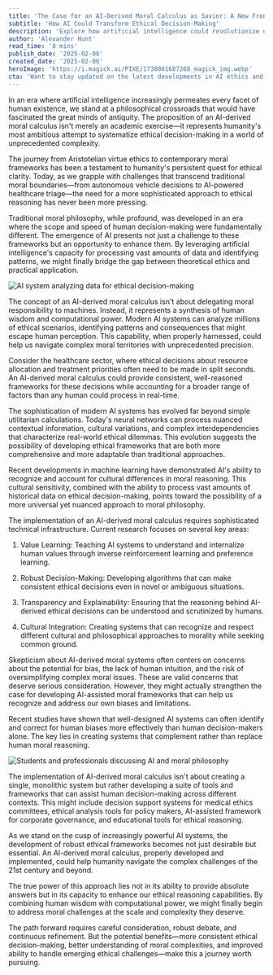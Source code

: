 ```yaml
---
title: 'The Case for an AI-Derived Moral Calculus as Savior: A New Frontier in Ethical Decision-Making'
subtitle: 'How AI Could Transform Ethical Decision-Making'
description: 'Explore how artificial intelligence could revolutionize ethical decision-making through an AI-derived moral calculus. This article examines the potential for AI to enhance human moral reasoning, address complex ethical challenges, and create more sophisticated frameworks for handling modern moral dilemmas.'
author: 'Alexander Hunt'
read_time: '8 mins'
publish_date: '2025-02-06'
created_date: '2025-02-06'
heroImage: 'https://i.magick.ai/PIXE/1738861687268_magick_img.webp'
cta: 'Want to stay updated on the latest developments in AI ethics and moral philosophy? Follow us on LinkedIn for thought-provoking discussions and insights into the future of ethical decision-making.'
---
```


In an era where artificial intelligence increasingly permeates every facet of human existence, we stand at a philosophical crossroads that would have fascinated the great minds of antiquity. The proposition of an AI-derived moral calculus isn't merely an academic exercise—it represents humanity's most ambitious attempt to systematize ethical decision-making in a world of unprecedented complexity.

The journey from Aristotelian virtue ethics to contemporary moral frameworks has been a testament to humanity's persistent quest for ethical clarity. Today, as we grapple with challenges that transcend traditional moral boundaries—from autonomous vehicle decisions to AI-powered healthcare triage—the need for a more sophisticated approach to ethical reasoning has never been more pressing.

Traditional moral philosophy, while profound, was developed in an era where the scope and speed of human decision-making were fundamentally different. The emergence of AI presents not just a challenge to these frameworks but an opportunity to enhance them. By leveraging artificial intelligence's capacity for processing vast amounts of data and identifying patterns, we might finally bridge the gap between theoretical ethics and practical application.

![AI system analyzing data for ethical decision-making](https://i.magick.ai/PIXE/1738861995890_magick_img.webp)

The concept of an AI-derived moral calculus isn't about delegating moral responsibility to machines. Instead, it represents a synthesis of human wisdom and computational power. Modern AI systems can analyze millions of ethical scenarios, identifying patterns and consequences that might escape human perception. This capability, when properly harnessed, could help us navigate complex moral territories with unprecedented precision.

Consider the healthcare sector, where ethical decisions about resource allocation and treatment priorities often need to be made in split seconds. An AI-derived moral calculus could provide consistent, well-reasoned frameworks for these decisions while accounting for a broader range of factors than any human could process in real-time.

The sophistication of modern AI systems has evolved far beyond simple utilitarian calculations. Today's neural networks can process nuanced contextual information, cultural variations, and complex interdependencies that characterize real-world ethical dilemmas. This evolution suggests the possibility of developing ethical frameworks that are both more comprehensive and more adaptable than traditional approaches.

Recent developments in machine learning have demonstrated AI's ability to recognize and account for cultural differences in moral reasoning. This cultural sensitivity, combined with the ability to process vast amounts of historical data on ethical decision-making, points toward the possibility of a more universal yet nuanced approach to moral philosophy.

The implementation of an AI-derived moral calculus requires sophisticated technical infrastructure. Current research focuses on several key areas:

1. Value Learning: Teaching AI systems to understand and internalize human values through inverse reinforcement learning and preference learning.

2. Robust Decision-Making: Developing algorithms that can make consistent ethical decisions even in novel or ambiguous situations.

3. Transparency and Explainability: Ensuring that the reasoning behind AI-derived ethical decisions can be understood and scrutinized by humans.

4. Cultural Integration: Creating systems that can recognize and respect different cultural and philosophical approaches to morality while seeking common ground.

Skepticism about AI-derived moral systems often centers on concerns about the potential for bias, the lack of human intuition, and the risk of oversimplifying complex moral issues. These are valid concerns that deserve serious consideration. However, they might actually strengthen the case for developing AI-assisted moral frameworks that can help us recognize and address our own biases and limitations.

Recent studies have shown that well-designed AI systems can often identify and correct for human biases more effectively than human decision-makers alone. The key lies in creating systems that complement rather than replace human moral reasoning.

![Students and professionals discussing AI and moral philosophy](https://i.magick.ai/PIXE/1738861995893_magick_img.webp)

The implementation of AI-derived moral calculus isn't about creating a single, monolithic system but rather developing a suite of tools and frameworks that can assist human decision-making across different contexts. This might include decision support systems for medical ethics committees, ethical analysis tools for policy makers, AI-assisted framework for corporate governance, and educational tools for ethical reasoning.

As we stand on the cusp of increasingly powerful AI systems, the development of robust ethical frameworks becomes not just desirable but essential. An AI-derived moral calculus, properly developed and implemented, could help humanity navigate the complex challenges of the 21st century and beyond.

The true power of this approach lies not in its ability to provide absolute answers but in its capacity to enhance our ethical reasoning capabilities. By combining human wisdom with computational power, we might finally begin to address moral challenges at the scale and complexity they deserve.

The path forward requires careful consideration, robust debate, and continuous refinement. But the potential benefits—more consistent ethical decision-making, better understanding of moral complexities, and improved ability to handle emerging ethical challenges—make this a journey worth pursuing.